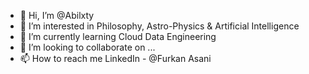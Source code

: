 - 👋 Hi, I’m @Abilxty
- 👀 I’m interested in Philosophy, Astro-Physics & Artificial Intelligence
- 🌱 I’m currently learning Cloud Data Engineering
- 💞️ I’m looking to collaborate on ...
- 📫 How to reach me LinkedIn - @Furkan Asani

<!---
Abilxty/Abilxty is a ✨ special ✨ repository because its `README.md` (this file) appears on your GitHub profile.
You can click the Preview link to take a look at your changes.
--->
